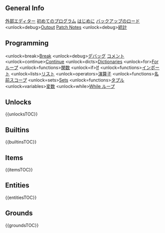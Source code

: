 ## General Info
[外部エディター](docs/external_editor.md)      [初めてのプログラム](docs/first_program.md)      [はじめに](docs/getting_started.md)      [バックアップのロード](docs/backup.md)      <unlock=debug>[Output](docs/output.md)      </unlock>[Patch Notes](docs/patchnotes.md)      <unlock=debug>[統計](docs/stats.md)      </unlock>

## Programming
<unlock=break>[Break](docs/scripting/break.md)      </unlock><unlock=debug>[デバッグ](docs/scripting/debug.md)      </unlock>[コメント](docs/scripting/comments.md)      <unlock=continue>[Continue](docs/scripting/continue.md)      </unlock><unlock=dicts>[Dictionaries](docs/scripting/dicts.md)      </unlock><unlock=for>[Forループ](docs/scripting/for.md)      </unlock><unlock=functions>[関数](docs/scripting/functions.md)      </unlock><unlock=if>[If](docs/scripting/if.md)      </unlock><unlock=functions>[インポート](docs/scripting/import.md)      </unlock><unlock=lists>[リスト](docs/scripting/lists.md)      </unlock><unlock=operators>[演算子](docs/scripting/operators.md)      </unlock><unlock=functions>[名前スコープ](docs/scripting/scopes.md)      </unlock><unlock=sets>[Sets](docs/scripting/sets.md)      </unlock><unlock=functions>[タプル](docs/scripting/tuples.md)      </unlock><unlock=variables>[変数](docs/scripting/variables.md)      </unlock><unlock=while>[While ループ](docs/scripting/while.md)      </unlock>

## Unlocks
{{unlocksTOC}}

## Builtins
{{builtinsTOC}}

## Items
{{itemsTOC}}

## Entities
{{entitiesTOC}}

## Grounds
{{groundsTOC}}